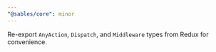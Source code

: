 ```yaml
---
"@sables/core": minor
---
```


Re-export `AnyAction`, `Dispatch`, and `Middleware` types from Redux for convenience.
